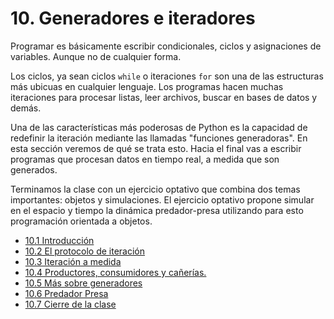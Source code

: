 # 10. Generadores e iteradores
Programar es básicamente escribir condicionales, ciclos y asignaciones de variables. Aunque no de cualquier forma.

Los ciclos, ya sean ciclos `while` o iteraciones `for` son una de las estructuras más ubicuas en cualquier lenguaje. Los programas hacen muchas iteraciones para procesar listas, leer archivos, buscar en bases de datos y demás.

Una de las características más poderosas de Python es la capacidad de redefinir la iteración mediante las llamadas "funciones generadoras". En esta sección veremos de qué se trata esto. Hacia el final vas a escribir programas que procesan datos en tiempo real, a medida que son generados. 

Terminamos la clase con un ejercicio optativo que combina dos temas importantes: objetos y simulaciones. El ejercicio optativo propone simular en el espacio y tiempo la dinámica predador-presa utilizando para esto programación orientada a objetos.


* [10.1 Introducción](01_Intro.md)
* [10.2 El protocolo de iteración](02_protocolo_Iteracion.md)
* [10.3 Iteración a medida](03_iteracion_a_medida.md)
* [10.4 Productores, consumidores y cañerías.](04_Producers_consumers.md)
* [10.5 Más sobre generadores](05_Mas_generadores.md)
* [10.6 Predador Presa](06_PredadorPresa.md)
* [10.7 Cierre de la clase](07_Cierre.md)
